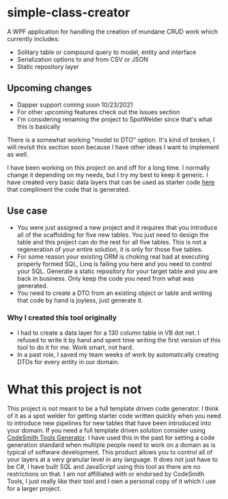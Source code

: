 # simple-class-creator
A WPF application for handling the creation of mundane CRUD work which currently includes:
 - Solitary table or compound query to model, entity and interface
 - Serialization options to and from CSV or JSON
 - Static repository layer

## Upcoming changes
 - Dapper support coming soon 10/23/2021
 - For other upcoming features check out the Issues section
 - I'm considering renaming the project to SpotWelder since that's what this is basically

There is a somewhat working "model to DTO" option. It's kind of broken, I will revisit this section soon because I have other ideas I want to implement as well.

I have been working on this project on and off for a long time. I normally change it depending on my needs, but I try my best to keep it generic. I have created very basic data layers that can be used as starter code [here](https://github.com/dyslexicanaboko/code-snippets/tree/master/Visual%20C%23/BasicDataLayers) that compliment the code that is generated.

## Use case
- You were just assigned a new project and it requires that you introduce all of the scaffolding for five new tables. You just need to design the table and this project can do the rest for all five tables. This is not a regeneration of your entire solution, it is only for those five tables.
- For some reason your existing ORM is choking real bad at executing properly formed SQL, Linq is failing you here and you need to control your SQL. Generate a static repository for your target table and you are back in business. Only keep the code you need from what was generated.
- You need to create a DTO from an existing object or table and writing that code by hand is joyless, just generate it.

### Why I created this tool originally
- I had to create a data layer for a 130 column table in VB dot net. I refused to write it by hand and spent time writing the first version of this tool to do it for me. Work smart, not hard.
- In a past role, I saved my team weeks of work by automatically creating DTOs for every entity in our domain.

# What this project is not
This project is not meant to be a full template driven code generator. I think of it as a spot welder for getting starter code written quickly when you need to introduce new pipelines for new tables that have been introduced into your domain. If you need a full template driven solution consider using [CodeSmith Tools Generator](https://www.codesmithtools.com/product/generator). I have used this in the past for setting a code generation standard when multiple people need to work on a domain as is typical of software development. This product allows you to control all of your layers at a very granular level in any language. It does not just have to be C#, I have built SQL and JavaScript using this tool as there are no restrictions on that. I am not affilliated with or endorsed by CodeSmith Tools, I just really like their tool and I own a personal copy of it which I use for a larger project.
